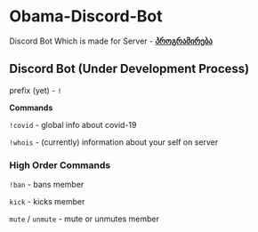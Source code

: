 # Obama-Discord-Bot

Discord Bot Which is made for Server - **[პროგრამირება](https://discord.gg/Up5MurgsWq)**

## Discord Bot (Under Development Process)

prefix (yet) - `!`

**Commands**

`!covid` - global info about covid-19

`!whois` - (currently) information about your self on server

### High Order Commands

`!ban` - bans member

`kick` - kicks member

`mute` / `unmute` - mute or unmutes member
